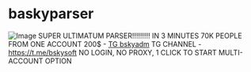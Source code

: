 # baskyparser
![Image](https://github.com/user-attachments/assets/dfe20ec6-7163-4be3-be1f-edae208dedfa)  SUPER ULTIMATUM PARSER!!!!!!!!!   IN 3 MINUTES 70K PEOPLE FROM ONE ACCOUNT   200$ - [TG bskyadm](https://t.me/bskyadm) TG CHANNEL - https://t.me/bskysoft   NO LOGIN, NO PROXY,   1 CLICK TO START MULTI-ACCOUNT OPTION 

